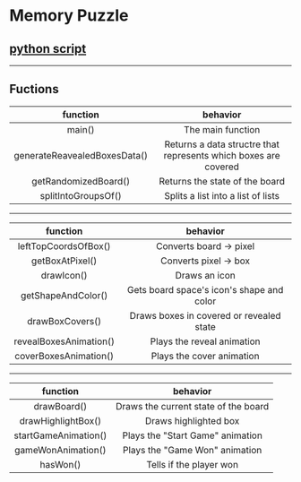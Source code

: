 <!--
$theme: gaia
template: invert
-->
# Memory Puzzle
## [python script](../GameFiles/memorypuzzle.py)
---
## Fuctions

|function|behavior|
|:------:|:------:|
|main()|The main function|
|generateReavealedBoxesData()|Returns a data structre that represents which boxes are covered|
|getRandomizedBoard()|Returns the state of the board|
|splitIntoGroupsOf()|Splits a list into a list of lists|

---
|function|behavior|
|:------:|:------:|
|leftTopCoordsOfBox()|Converts board -> pixel|
|getBoxAtPixel()|Converts pixel -> box|
|drawIcon()|Draws an icon|
|getShapeAndColor()|Gets board space's icon's shape and color|
|drawBoxCovers()|Draws boxes in covered or revealed state|
|revealBoxesAnimation()|Plays the reveal animation|
|coverBoxesAnimation()|Plays the cover animation|

---
|function|behavior|
|:------:|:------:|
|drawBoard()|Draws the current state of the board|
|drawHighlightBox()|Draws highlighted box|
|startGameAnimation()|Plays the "Start Game" animation|
|gameWonAnimation()|Plays the "Game Won" animation|
|hasWon()|Tells if the player won|

